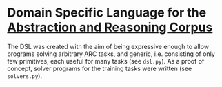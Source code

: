 # Domain Specific Language for the [Abstraction and Reasoning Corpus](https://github.com/fchollet/ARC)

The DSL was created with the aim of being expressive enough to allow programs solving arbitrary ARC tasks, and generic, i.e. consisting of only few primitives, each useful for many tasks (see ```dsl.py```). As a proof of concept, solver programs for the training tasks were written (see ```solvers.py```).
